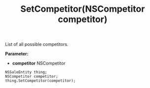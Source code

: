 ﻿---
uid: crmscript_ref_NSSaleEntity_SetCompetitor
title: SetCompetitor(NSCompetitor competitor)
intellisense: NSSaleEntity.SetCompetitor
keywords: NSSaleEntity, GetCompetitor
so.topic: reference
---

List of all possible competitors. 

**Parameter:** 
 - **competitor** NSCompetitor

```crmscript
NSSaleEntity thing;
NSCompetitor competitor;
thing.SetCompetitor(competitor);
```

